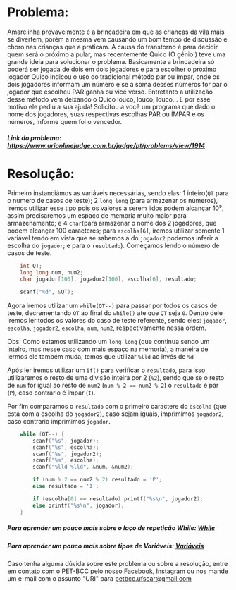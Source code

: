 # Problema:
Amarelinha provavelmente é a brincadeira em que as crianças da vila mais se divertem, porém a mesma vem causando um bom tempo de discussão e choro nas crianças que a praticam. A causa do transtorno é para decidir quem será o próximo a pular, mas recentemente Quico (O gênio!) teve uma grande ideia para solucionar o problema. Basicamente a brincadeira só poderá ser jogada de dois em dois jogadores e para escolher o próximo jogador Quico indicou o uso do tradicional método par ou ímpar, onde os dois jogadores informam um número e se a soma desses números for par o jogador que escolheu PAR ganha ou vice verso. Entretanto a utilização desse método vem deixando o Quico louco, louco, louco... E por esse motivo ele pediu a sua ajuda! Solicitou a você um programa que dado o nome dos jogadores, suas respectivas escolhas PAR ou ÍMPAR e os números, informe quem foi o vencedor.
 
##### Link do problema: https://www.urionlinejudge.com.br/judge/pt/problems/view/1914
 
# Resolução:

Primeiro instanciámos as variáveis necessárias, sendo elas: 1 inteiro(`QT` para o numero de casos de teste); 2 `long long` (para armazenar os números), iremos utilizar esse tipo pois os valores a serem lidos podem alcançar 10⁹, assim precisaremos um espaço de memoria muito maior para armazenamento; e 4 `char`(para armazenar o nome dos 2 jogadores, que podem alcançar 100 caracteres; para `escolha[6]`, iremos utilizar somente 1 variável tendo em vista que se sabemos a do `jogador2` podemos inferir a escolha do `jogador`; e para o `resultado`).
Começamos lendo o número de casos de teste.

```c
    int QT;
    long long num, num2;
    char jogador[100], jogador2[100], escolha[6], resultado;

    scanf("%d", &QT);
```
 
Agora iremos utilizar um `while(QT--)` para passar por todos os casos de teste, decrementando `QT` ao final do `while()` ate que `QT` seja `0`. Dentro dele iremos ler todos os valores do caso de teste referente, sendo eles: `jogador`, `escolha`, `jogador2`, `escolha`, `num`, `num2`, respectivamente nessa ordem.

Obs: Como estamos utilizando um `long long` (que continua sendo um inteiro, mas nesse caso com mais espaço na memoria), a maneira de lermos ele também muda, temos que utilizar `%lld` ao invés de `%d`

Após ler iremos utilizar um `if()` para verificar o `resultado`, para isso utilizaremos o resto de uma divisão inteira por 2 (`%2`), sendo que se o resto de `num` for igual ao resto de `num2` (`num % 2 == num2 % 2`) o `resultado` é par (`P`), caso contrario é ímpar (`I`).

Por fim comparamos o `resultado` com o primeiro caractere do `escolha` (que esta com a escolha do `jogador2`), caso sejam iguais, imprimimos `jogador2`, caso contrario imprimimos `jogador`.

```c
    while (QT--) {
        scanf("%s", jogador);
        scanf("%s", escolha);
        scanf("%s", jogador2); 
        scanf("%s", escolha);
        scanf("%lld %lld", &num, &num2);

        if (num % 2 == num2 % 2) resultado = 'P';
        else resultado = 'I';

        if (escolha[0] == resultado) printf("%s\n", jogador2);
        else printf("%s\n", jogador);
    }
```

##### Para aprender um pouco mais sobre o laço de repetição While: [While](http://linguagemc.com.br/o-comando-while-em-c/)

##### Para aprender um pouco mais sobre tipos de Variáveis: [Variáveis](https://en.wikipedia.org/wiki/C_data_types)
 
Caso tenha alguma dúvida sobre este problema ou sobre a resolução, entre em contato com o PET-BCC pelo nosso
[Facebook](https://www.facebook.com/petbcc/),
[Instagram](https://www.instagram.com/petbcc.ufscar/)
ou nos mande um e-mail com o assunto "URI" para  petbcc.ufscar@gmail.com